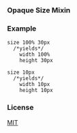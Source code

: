 ### Opaque Size Mixin

### Example
```stylus
size 100% 30px
  /*yields*/
    width 100%
    height 30px

size 10px
  /*yields*/
    width 10px
    height 10px
```

### License
  [MIT](./LICENSE)
